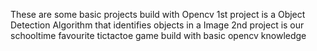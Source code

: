 These are some basic projects build with Opencv
1st project is a Object Detection Algorithm that identifies
objects in a Image
2nd project is our schooltime favourite tictactoe game build 
with basic opencv knowledge 


